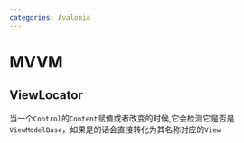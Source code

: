 ```yaml
---
categories: Avalonia
---
```


# MVVM

## ViewLocator

当一个`Control`的`Content`赋值或者改变的时候,它会检测它是否是`ViewModelBase`，如果是的话会直接转化为其名称对应的`View`